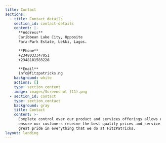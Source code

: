 ```yaml
---
title: Contact
sections:
  - title: Contact details
    section_id: contact-details
    content: |-
      **Address**  
      Caribbean Lake City, Opposite
      Fara-Park Estate, Lekki, Lagos.

      **Phone**  
      +2348033347051
      +2348181583228

      **Email**  
      info@fitzpatricks.ng
    background: white
    actions: []
    type: section_content
    image: images/Screenshot (11).png
  - section_id: contact
    type: section_contact
    background: gray
    title: Contact
    content: >-
      Complete control over our product and services offerings allows us to
      ensure our customers receive the best quality prices and service. We take
      great pride in everything that we do at FitzPatricks.
layout: landing
---
```

